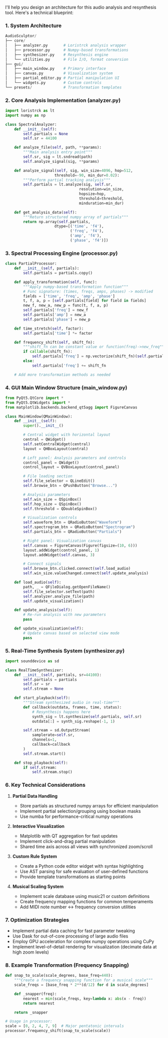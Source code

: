 I'll help you design an architecture for this audio analysis and resynthesis tool. Here's a technical blueprint:

### 1. System Architecture

```python
AudioSculptor/
├── core/
│   ├── analyzer.py       # Loristrck analysis wrapper
│   ├── processor.py      # Numpy-based transformations
│   ├── synthesizer.py    # Resynthesis engine
│   └── utilities.py      # File I/O, format conversion
├── gui/
│   ├── main_window.py    # Primary interface
│   ├── canvas.py         # Visualization system
│   ├── partial_editor.py # Partial manipulation UI
│   └── widgets.py        # Custom controls
└── presets/              # Transformation templates
```

### 2. Core Analysis Implementation (analyzer.py)

```python
import loristrck as lt
import numpy as np

class SpectralAnalyzer:
    def __init__(self):
        self.partials = None
        self.sr = 44100

    def analyze_file(self, path, **params):
        """Main analysis entry point"""
        self.sr, sig = lt.sndread(path)
        self.analyze_signal(sig, **params)

    def analyze_signal(self, sig, win_size=4096, hop=512,
                      threshold=-90, min_dur=0.02):
        """Perform partial tracking analysis"""
        self.partials = lt.analyze(sig, self.sr,
                                 resolution=win_size,
                                 hopsize=hop,
                                 threshold=threshold,
                                 minduration=min_dur)

    def get_analysis_data(self):
        """Return structured numpy array of partials"""
        return np.array(self.partials,
                      dtype=[('time', 'f4'),
                             ('freq', 'f4'),
                             ('amp', 'f4'),
                             ('phase', 'f4')])
```

### 3. Spectral Processing Engine (processor.py)

```python
class PartialProcessor:
    def __init__(self, partials):
        self.partials = partials.copy()

    def apply_transformation(self, func):
        """Apply numpy-based transformation function"""
        # Func signature: (times, freqs, amps, phases) -> modified
        fields = ['time', 'freq', 'amp', 'phase']
        t, f, a, p = [self.partials[field] for field in fields]
        new_f, new_a, new_p = func(t, f, a, p)
        self.partials['freq'] = new_f
        self.partials['amp'] = new_a
        self.partials['phase'] = new_p

    def time_stretch(self, factor):
        self.partials['time'] *= factor

    def frequency_shift(self, shift_fn):
        """shift_fn can be constant value or function(freq)->new_freq"""
        if callable(shift_fn):
            self.partials['freq'] = np.vectorize(shift_fn)(self.partials['freq'])
        else:
            self.partials['freq'] += shift_fn

    # Add more transformation methods as needed
```

### 4. GUI Main Window Structure (main_window.py)

```python
from PyQt5.QtCore import *
from PyQt5.QtWidgets import *
from matplotlib.backends.backend_qt5agg import FigureCanvas

class MainWindow(QMainWindow):
    def __init__(self):
        super().__init__()

        # Central widget with horizontal layout
        central = QWidget()
        self.setCentralWidget(central)
        layout = QHBoxLayout(central)

        # Left panel: Analysis parameters and controls
        control_panel = QWidget()
        control_layout = QVBoxLayout(control_panel)

        # File loading section
        self.file_selector = QLineEdit()
        self.browse_btn = QPushButton("Browse...")

        # Analysis parameters
        self.win_size = QSpinBox()
        self.hop_size = QSpinBox()
        self.threshold = QDoubleSpinBox()

        # Visualization controls
        self.waveform_btn = QRadioButton("Waveform")
        self.spectrogram_btn = QRadioButton("Spectrogram")
        self.partials_btn = QRadioButton("Partials")

        # Right panel: Visualization canvas
        self.canvas = FigureCanvas(Figure(figsize=(10, 6)))
        layout.addWidget(control_panel, 1)
        layout.addWidget(self.canvas, 3)

        # Connect signals
        self.browse_btn.clicked.connect(self.load_audio)
        self.win_size.valueChanged.connect(self.update_analysis)

    def load_audio(self):
        path, _ = QFileDialog.getOpenFileName()
        self.file_selector.setText(path)
        self.analyzer.analyze_file(path)
        self.update_visualization()

    def update_analysis(self):
        # Re-run analysis with new parameters
        pass

    def update_visualization(self):
        # Update canvas based on selected view mode
        pass
```

### 5. Real-Time Synthesis System (synthesizer.py)

```python
import sounddevice as sd

class RealTimeSynthesizer:
    def __init__(self, partials, sr=44100):
        self.partials = partials
        self.sr = sr
        self.stream = None

    def start_playback(self):
        """Stream synthesized audio in real-time"""
        def callback(outdata, frames, time, status):
            # Resynthesis happens here
            synth_sig = lt.synthesize(self.partials, self.sr)
            outdata[:] = synth_sig.reshape(-1, 1)

        self.stream = sd.OutputStream(
            samplerate=self.sr,
            channels=1,
            callback=callback
        )
        self.stream.start()

    def stop_playback(self):
        if self.stream:
            self.stream.stop()
```

### 6. Key Technical Considerations

1. **Partial Data Handling**

   - Store partials as structured numpy arrays for efficient manipulation
   - Implement partial selection/grouping using boolean masks
   - Use numba for performance-critical numpy operations

2. **Interactive Visualization**

   - Matplotlib with QT aggregation for fast updates
   - Implement click-and-drag partial manipulation
   - Shared time axis across all views with synchronized zoom/scroll

3. **Custom Rule System**

   - Create a Python code editor widget with syntax highlighting
   - Use AST parsing for safe evaluation of user-defined functions
   - Provide template transformations as starting points

4. **Musical Scaling System**
   - Implement scale database using music21 or custom definitions
   - Create frequency mapping functions for common temperaments
   - Add MIDI note number ↔ frequency conversion utilities

### 7. Optimization Strategies

- Implement partial data caching for fast parameter tweaking
- Use Dask for out-of-core processing of large audio files
- Employ GPU acceleration for complex numpy operations using CuPy
- Implement level-of-detail rendering for visualization (decimate data at high zoom levels)

### 8. Example Transformation (Frequency Snapping)

```python
def snap_to_scale(scale_degrees, base_freq=440):
    """Create a frequency snapping function for a musical scale"""
    scale_freqs = [base_freq * 2**(d/12) for d in scale_degrees]

    def _snapper(freq):
        nearest = min(scale_freqs, key=lambda x: abs(x - freq))
        return nearest

    return _snapper

# Usage in processor:
scale = [0, 2, 4, 7, 9]  # Major pentatonic intervals
processor.frequency_shift(snap_to_scale(scale))
```
